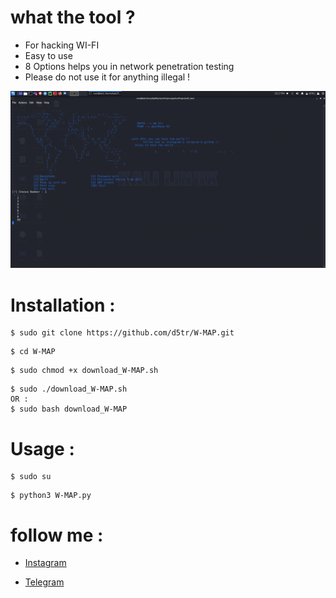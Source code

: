 # what the tool ?

* For hacking WI-FI
* Easy to use 
* 8 Options helps you in network penetration testing
* Please do not use it for anything illegal !

![W-MAP](https://github.com/d5tr/W-MAP/blob/main/W-m.png)



# Installation :

```
$ sudo git clone https://github.com/d5tr/W-MAP.git
```
```
$ cd W-MAP
```
```
$ sudo chmod +x download_W-MAP.sh
```
```
$ sudo ./download_W-MAP.sh
OR :
$ sudo bash download_W-MAP
```

# Usage :

```
$ sudo su
```
```
$ python3 W-MAP.py
```

# follow me :


* [Instagram](https://instagram.com/d_5tr)



* [Telegram](https://t.me/d5tr_Cyber)
